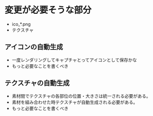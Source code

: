 # 変更が必要そうな部分

* ico\_\*.png
* テクスチャ

## アイコンの自動生成

* 一度レンダリングしてキャプチャとってアイコンとして保存かな
* もっと必要なことを書くべき

## テクスチャの自動生成

* 素材間でテクスチャの各部位の位置・大きさは統一される必要がある。
* 素材を組み合わせた時テクスチャが自動生成される必要がある。
* もっと必要なことを書くべき
